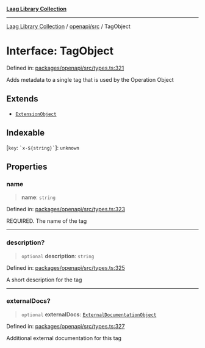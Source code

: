 [**Laag Library Collection**](../../../README.md)

***

[Laag Library Collection](../../../modules.md) / [openapi/src](../README.md) / TagObject

# Interface: TagObject

Defined in: [packages/openapi/src/types.ts:321](https://github.com/bschwarz/laag/blob/fbbd59f53b1467155cca720fc2d13c5cf1b8ba8f/packages/openapi/src/types.ts#L321)

Adds metadata to a single tag that is used by the Operation Object

## Extends

- [`ExtensionObject`](../../../@laag/core/interfaces/ExtensionObject.md)

## Indexable

\[`key`: `` `x-${string}` ``\]: `unknown`

## Properties

### name

> **name**: `string`

Defined in: [packages/openapi/src/types.ts:323](https://github.com/bschwarz/laag/blob/fbbd59f53b1467155cca720fc2d13c5cf1b8ba8f/packages/openapi/src/types.ts#L323)

REQUIRED. The name of the tag

***

### description?

> `optional` **description**: `string`

Defined in: [packages/openapi/src/types.ts:325](https://github.com/bschwarz/laag/blob/fbbd59f53b1467155cca720fc2d13c5cf1b8ba8f/packages/openapi/src/types.ts#L325)

A short description for the tag

***

### externalDocs?

> `optional` **externalDocs**: [`ExternalDocumentationObject`](ExternalDocumentationObject.md)

Defined in: [packages/openapi/src/types.ts:327](https://github.com/bschwarz/laag/blob/fbbd59f53b1467155cca720fc2d13c5cf1b8ba8f/packages/openapi/src/types.ts#L327)

Additional external documentation for this tag
